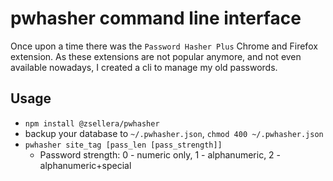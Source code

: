 # pwhasher command line interface

Once upon a time there was the `Password Hasher Plus` Chrome and Firefox extension. As these extensions are not popular anymore, and not even available nowadays, I created a cli to manage my old passwords.

## Usage

* `npm install @zsellera/pwhasher`
* backup your database to `~/.pwhasher.json`, `chmod 400 ~/.pwhasher.json`
* `pwhasher site_tag [pass_len [pass_strength]]`
  * Password strength: 0 - numeric only, 1 - alphanumeric, 2 - alphanumeric+special
